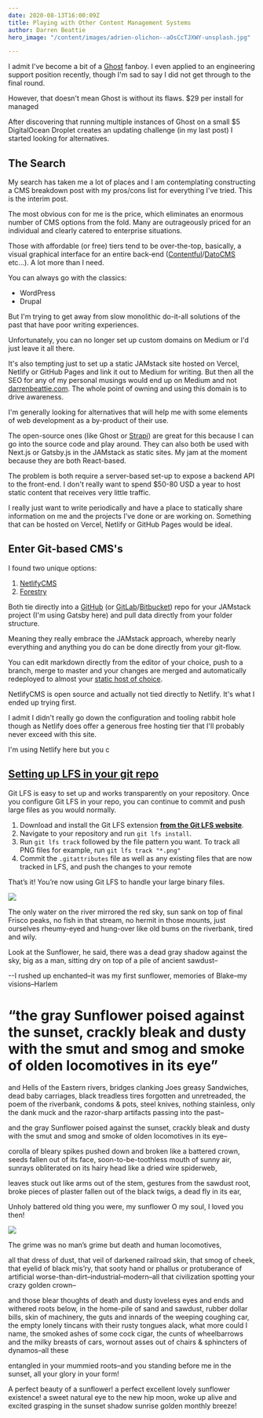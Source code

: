 ```yaml
---
date: 2020-08-13T16:00:09Z
title: Playing with Other Content Management Systems
author: Darren Beattie
hero_image: "/content/images/adrien-olichon--aOsCcTJXWY-unsplash.jpg"

---
```

I admit I've become a bit of a [Ghost](https://ghost.org/ "Ghost") fanboy. I even applied to an engineering support position recently, though I'm sad to say I did not get through to the final round.

However, that doesn't mean Ghost is without its flaws. $29 per install for managed 

After discovering that running multiple instances of Ghost on a small $5 DigitalOcean Droplet creates an updating challenge (in my last post) I started looking for alternatives.

## The Search

My search has taken me a lot of places and I am contemplating constructing a CMS breakdown post with my pros/cons list for everything I've tried. This is the interim post.

The most obvious con for me is the price, which eliminates an enormous number of CMS options from the fold. Many are outrageously priced for an individual and clearly catered to enterprise situations.

Those with affordable (or free) tiers tend to be over-the-top, basically, a visual graphical interface for an entire back-end ([Contentful](https://www.contentful.com/ "Contentful")/[DatoCMS](https://www.datocms.com/ "DatoCMS") etc...). A lot more than I need.

You can always go with the classics:

* WordPress
* Drupal

But I'm trying to get away from slow monolithic do-it-all solutions of the past that have poor writing experiences.

Unfortunately, you can no longer set up custom domains on Medium or I'd just leave it all there.

It's also tempting just to set up a static JAMstack site hosted on Vercel, Netlify or GitHub Pages and link it out to Medium for writing. But then all the SEO for any of my personal musings would end up on Medium and not [darrenbeattie.com](https:/darrenbeattie.com "(darrenbeattie.com)"). The whole point of owning and using this domain is to drive awareness.

I'm generally looking for alternatives that will help me with some elements of web development as a by-product of their use.

The open-source ones (like Ghost or [Strapi](https://strapi.io/ "Strapi")) are great for this because I can go into the source code and play around. They can also both be used with Next.js or Gatsby.js in the JAMstack as static sites. My jam at the moment because they are both React-based.

The problem is both require a server-based set-up to expose a backend API to the front-end. I don't really want to spend $50-80 USD a year to host static content that receives very little traffic.

I really just want to write periodically and have a place to statically share information on me and the projects I've done or are working on. Something that can be hosted on Vercel, Netlify or GitHub Pages would be ideal.

## Enter Git-based CMS's

I found two unique options:

1. [NetlifyCMS](https://www.netlifycms.org/ "NetlifyCMS")
2. [Forestry](https://forestry.io/ "Forestry")

Both tie directly into a [GitHub](https://github.com/ "GitHub") (or [GitLab](https://about.gitlab.com/ "GitLab")/[Bitbucket](https://bitbucket.org/product "Bitbucket")) repo for your JAMstack project (I'm using Gatsby here) and pull data directly from your folder structure.

Meaning they really embrace the JAMstack approach, whereby nearly everything and anything you do can be done directly from your git-flow.

You can edit markdown directly from the editor of your choice, push to a branch, merge to master and your changes are merged and automatically redeployed to almost your [static host of choice](https://forestry.io/docs/hosting/ "static host of choice").

NetlifyCMS is open source and actually not tied directly to Netlify. It's what I ended up trying first.

I admit I didn't really go down the configuration and tooling rabbit hole though as Netlify does offer a generous free hosting tier that I'll probably never exceed with this site.

I'm using Netlify here but you c

## [**Setting up LFS in your git repo**](https://forestry.io/blog/versioning-large-files-with-git-lfs/#setting-up-lfs-in-your-git-repo)

Git LFS is easy to set up and works transparently on your repository. Once you configure Git LFS in your repo, you can continue to commit and push large files as you would normally.

1. Download and install the Git LFS extension [**from the Git LFS website**](https://git-lfs.github.com/).
2. Navigate to your repository and run `git lfs install`.
3. Run `git lfs track` followed by the file pattern you want. To track all PNG files for example, run `git lfs track "*.png"`
4. Commit the `.gitattributes` file as well as any existing files that are now tracked in LFS, and push the changes to your remote

That’s it! You’re now using Git LFS to handle your large binary files.

![](/content/images/elcarito-CRn-_80z4SE-unsplash.jpg)

The only water on the river mirrored the red sky, sun sank on top of final Frisco peaks, no fish in that stream, no hermit in those mounts, just ourselves rheumy-eyed and hung-over like old bums on the riverbank, tired and wily.

Look at the Sunflower, he said, there was a dead gray shadow against the sky, big as a man, sitting dry on top of a pile of ancient sawdust–

\--I rushed up enchanted–it was my first sunflower, memories of Blake–my visions–Harlem

# “the gray Sunflower poised against the sunset, crackly bleak and dusty with the smut and smog and smoke of olden locomotives in its eye”

and Hells of the Eastern rivers, bridges clanking Joes greasy Sandwiches, dead baby carriages, black treadless tires forgotten and unretreaded, the poem of the riverbank, condoms & pots, steel knives, nothing stainless, only the dank muck and the razor-sharp artifacts passing into the past–

and the gray Sunflower poised against the sunset, crackly bleak and dusty with the smut and smog and smoke of olden locomotives in its eye–

corolla of bleary spikes pushed down and broken like a battered crown, seeds fallen out of its face, soon-to-be-toothless mouth of sunny air, sunrays obliterated on its hairy head like a dried wire spiderweb,

leaves stuck out like arms out of the stem, gestures from the sawdust root, broke pieces of plaster fallen out of the black twigs, a dead fly in its ear,

Unholy battered old thing you were, my sunflower O my soul, I loved you then!

![](/content/images/francesco-mazzoli-0xh3QPqcfKM-unsplash.jpg)

The grime was no man’s grime but death and human locomotives,

all that dress of dust, that veil of darkened railroad skin, that smog of cheek, that eyelid of black mis’ry, that sooty hand or phallus or protuberance of artificial worse-than-dirt–industrial–modern–all that civilization spotting your crazy golden crown–

and those blear thoughts of death and dusty loveless eyes and ends and withered roots below, in the home-pile of sand and sawdust, rubber dollar bills, skin of machinery, the guts and innards of the weeping coughing car, the empty lonely tincans with their rusty tongues alack, what more could I name, the smoked ashes of some cock cigar, the cunts of wheelbarrows and the milky breasts of cars, wornout asses out of chairs & sphincters of dynamos–all these

entangled in your mummied roots–and you standing before me in the sunset, all your glory in your form!

A perfect beauty of a sunflower! a perfect excellent lovely sunflower existence! a sweet natural eye to the new hip moon, woke up alive and excited grasping in the sunset shadow sunrise golden monthly breeze!